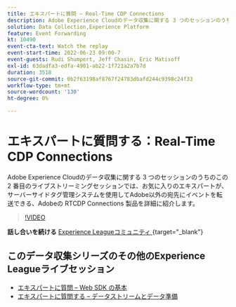 ```yaml
---
title: エキスパートに質問 – Real-Time CDP Connections
description: Adobe Experience Cloudのデータ収集に関する 3 つのセッションのうちのこの 2 番目のライブストリーミングセッションでは、お気に入りのエキスパートが、サーバーサイドタグ管理システムを使用してAdobe以外の宛先にイベントを転送できる、Adobeの RTCDP Connections 製品を詳細に紹介します。
solution: Data Collection,Experience Platform
feature: Event Forwarding
kt: 10490
event-cta-text: Watch the replay
event-start-time: 2022-06-23 09:00-7
event-guests: Rudi Shumpert, Jeff Chasin, Eric Matisoff
exl-id: 63dadfa3-edfa-4901-ab22-1f721a2a7b7d
duration: 3518
source-git-commit: 0b2f63198af8767f24783dbafd244c9398c24f33
workflow-type: tm+mt
source-wordcount: '130'
ht-degree: 0%

---
```


# エキスパートに質問する：Real-Time CDP Connections

Adobe Experience Cloudのデータ収集に関する 3 つのセッションのうちのこの 2 番目のライブストリーミングセッションでは、お気に入りのエキスパートが、サーバーサイドタグ管理システムを使用してAdobe以外の宛先にイベントを転送できる、Adobeの RTCDP Connections 製品を詳細に紹介します。

>[!VIDEO](https://video.tv.adobe.com/v/344251/?quality=12&learn=on)

**話し合いを続ける** [Experience Leagueコミュニティ ](https://experienceleaguecommunities.adobe.com/t5/adobe-experience-platform-launch/experience-league-live-post-session-discussion-real-time-cdp/m-p/458195#M285){target="_blank"}

## このデータ収集シリーズのその他のExperience Leagueライブセッション

* [エキスパートに質問 – Web SDK の基本](exl-live-episode-05-26-22.md)
* [エキスパートに質問する – データストリームとデータ準備](exl-live-episode-07-21-22.md)

